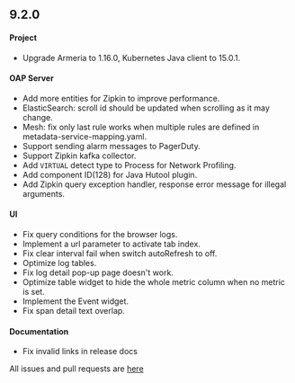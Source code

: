 ## 9.2.0

#### Project

* Upgrade Armeria to 1.16.0, Kubernetes Java client to 15.0.1.

#### OAP Server

* Add more entities for Zipkin to improve performance.
* ElasticSearch: scroll id should be updated when scrolling as it may change.
* Mesh: fix only last rule works when multiple rules are defined in metadata-service-mapping.yaml.
* Support sending alarm messages to PagerDuty.
* Support Zipkin kafka collector.
* Add `VIRTUAL` detect type to Process for Network Profiling.
* Add component ID(128) for Java Hutool plugin.
* Add Zipkin query exception handler, response error message for illegal arguments.

#### UI

* Fix query conditions for the browser logs.
* Implement a url parameter to activate tab index.
* Fix clear interval fail when switch autoRefresh to off.
* Optimize log tables.
* Fix log detail pop-up page doesn't work.
* Optimize table widget to hide the whole metric column when no metric is set.
* Implement the Event widget.
* Fix span detail text overlap.

#### Documentation

* Fix invalid links in release docs

All issues and pull requests are [here](https://github.com/apache/skywalking/milestone/136?closed=1)
